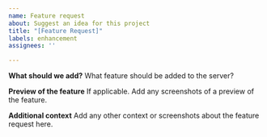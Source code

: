 ```yaml
---
name: Feature request
about: Suggest an idea for this project
title: "[Feature Request]"
labels: enhancement
assignees: ''

---
```


**What should we add?**
What feature should be added to the server?

**Preview of the feature**
If applicable. Add any screenshots of a preview of the feature.

**Additional context**
Add any other context or screenshots about the feature request here.
